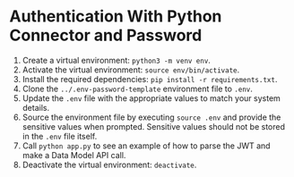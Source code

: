 # Authentication With Python Connector and Password
1. Create a virtual environment: `python3 -m venv env`.
1. Activate the virtual environment: `source env/bin/activate`.
1. Install the required dependencies: `pip install -r requirements.txt`.
1. Clone the `../.env-password-template` environment file to `.env`.
1. Update the `.env` file with the appropriate values to match your system details.
1. Source the environment file by executing `source .env` and provide the sensitive values when prompted. Sensitive values should not be stored in the `.env` file itself.
1. Call `python app.py` to see an example of how to parse the JWT and make a Data Model API call.
1. Deactivate the virtual environment: `deactivate`.
